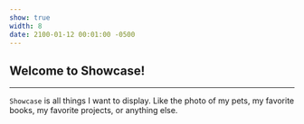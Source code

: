 ```yaml
---
show: true
width: 8
date: 2100-01-12 00:01:00 -0500
---
```


<div class="p-4">
    <h2>Welcome to Showcase!</h2>
    <hr />
    <p>
        <code>Showcase</code> is all things I want to display. Like the photo of my pets, my favorite books, my favorite projects, or anything else.
    </p>
</div>